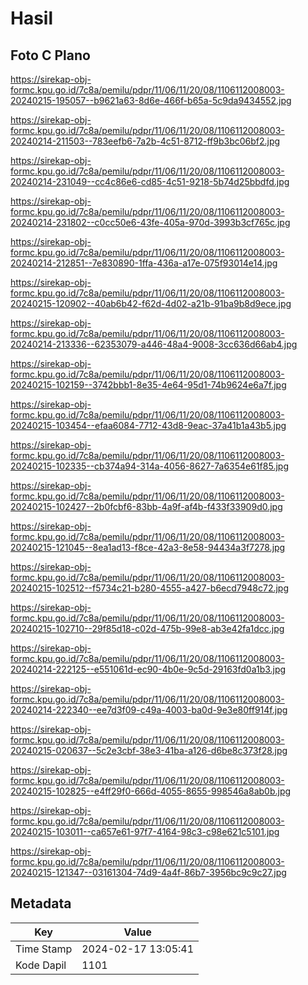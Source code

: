 # Hasil

## Foto C Plano

https://sirekap-obj-formc.kpu.go.id/7c8a/pemilu/pdpr/11/06/11/20/08/1106112008003-20240215-195057--b9621a63-8d6e-466f-b65a-5c9da9434552.jpg

https://sirekap-obj-formc.kpu.go.id/7c8a/pemilu/pdpr/11/06/11/20/08/1106112008003-20240214-211503--783eefb6-7a2b-4c51-8712-ff9b3bc06bf2.jpg

https://sirekap-obj-formc.kpu.go.id/7c8a/pemilu/pdpr/11/06/11/20/08/1106112008003-20240214-231049--cc4c86e6-cd85-4c51-9218-5b74d25bbdfd.jpg

https://sirekap-obj-formc.kpu.go.id/7c8a/pemilu/pdpr/11/06/11/20/08/1106112008003-20240214-231802--c0cc50e6-43fe-405a-970d-3993b3cf765c.jpg

https://sirekap-obj-formc.kpu.go.id/7c8a/pemilu/pdpr/11/06/11/20/08/1106112008003-20240214-212851--7e830890-1ffa-436a-a17e-075f93014e14.jpg

https://sirekap-obj-formc.kpu.go.id/7c8a/pemilu/pdpr/11/06/11/20/08/1106112008003-20240215-120902--40ab6b42-f62d-4d02-a21b-91ba9b8d9ece.jpg

https://sirekap-obj-formc.kpu.go.id/7c8a/pemilu/pdpr/11/06/11/20/08/1106112008003-20240214-213336--62353079-a446-48a4-9008-3cc636d66ab4.jpg

https://sirekap-obj-formc.kpu.go.id/7c8a/pemilu/pdpr/11/06/11/20/08/1106112008003-20240215-102159--3742bbb1-8e35-4e64-95d1-74b9624e6a7f.jpg

https://sirekap-obj-formc.kpu.go.id/7c8a/pemilu/pdpr/11/06/11/20/08/1106112008003-20240215-103454--efaa6084-7712-43d8-9eac-37a41b1a43b5.jpg

https://sirekap-obj-formc.kpu.go.id/7c8a/pemilu/pdpr/11/06/11/20/08/1106112008003-20240215-102335--cb374a94-314a-4056-8627-7a6354e61f85.jpg

https://sirekap-obj-formc.kpu.go.id/7c8a/pemilu/pdpr/11/06/11/20/08/1106112008003-20240215-102427--2b0fcbf6-83bb-4a9f-af4b-f433f33909d0.jpg

https://sirekap-obj-formc.kpu.go.id/7c8a/pemilu/pdpr/11/06/11/20/08/1106112008003-20240215-121045--8ea1ad13-f8ce-42a3-8e58-94434a3f7278.jpg

https://sirekap-obj-formc.kpu.go.id/7c8a/pemilu/pdpr/11/06/11/20/08/1106112008003-20240215-102512--f5734c21-b280-4555-a427-b6ecd7948c72.jpg

https://sirekap-obj-formc.kpu.go.id/7c8a/pemilu/pdpr/11/06/11/20/08/1106112008003-20240215-102710--29f85d18-c02d-475b-99e8-ab3e42fa1dcc.jpg

https://sirekap-obj-formc.kpu.go.id/7c8a/pemilu/pdpr/11/06/11/20/08/1106112008003-20240214-222125--e551061d-ec90-4b0e-9c5d-29163fd0a1b3.jpg

https://sirekap-obj-formc.kpu.go.id/7c8a/pemilu/pdpr/11/06/11/20/08/1106112008003-20240214-222340--ee7d3f09-c49a-4003-ba0d-9e3e80ff914f.jpg

https://sirekap-obj-formc.kpu.go.id/7c8a/pemilu/pdpr/11/06/11/20/08/1106112008003-20240215-020637--5c2e3cbf-38e3-41ba-a126-d6be8c373f28.jpg

https://sirekap-obj-formc.kpu.go.id/7c8a/pemilu/pdpr/11/06/11/20/08/1106112008003-20240215-102825--e4ff29f0-666d-4055-8655-998546a8ab0b.jpg

https://sirekap-obj-formc.kpu.go.id/7c8a/pemilu/pdpr/11/06/11/20/08/1106112008003-20240215-103011--ca657e61-97f7-4164-98c3-c98e621c5101.jpg

https://sirekap-obj-formc.kpu.go.id/7c8a/pemilu/pdpr/11/06/11/20/08/1106112008003-20240215-121347--03161304-74d9-4a4f-86b7-3956bc9c9c27.jpg


## Metadata

| Key        | Value               |
| ---------- | ------------------- |
| Time Stamp | 2024-02-17 13:05:41 |
| Kode Dapil | 1101                |



